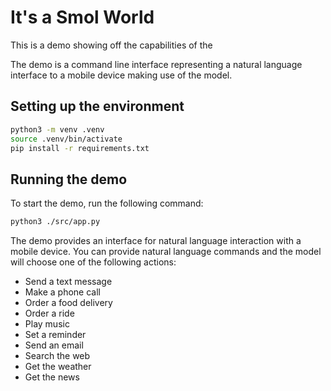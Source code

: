 # It's a Smol World

This is a demo showing off the capabilities of the <SMOL MODEL NAME>

The demo is a command line interface representing a natural language interface to a mobile device making use of the <SMOL MODEL NAME> model.

## Setting up the environment

```bash
python3 -m venv .venv
source .venv/bin/activate
pip install -r requirements.txt
```

## Running the demo

To start the demo, run the following command:

```bash
python3 ./src/app.py
```

The demo provides an interface for natural language interaction with a mobile device. You can provide natural language commands and the model will choose one of the following actions:

- Send a text message
- Make a phone call
- Order a food delivery
- Order a ride
- Play music
- Set a reminder
- Send an email
- Search the web
- Get the weather
- Get the news